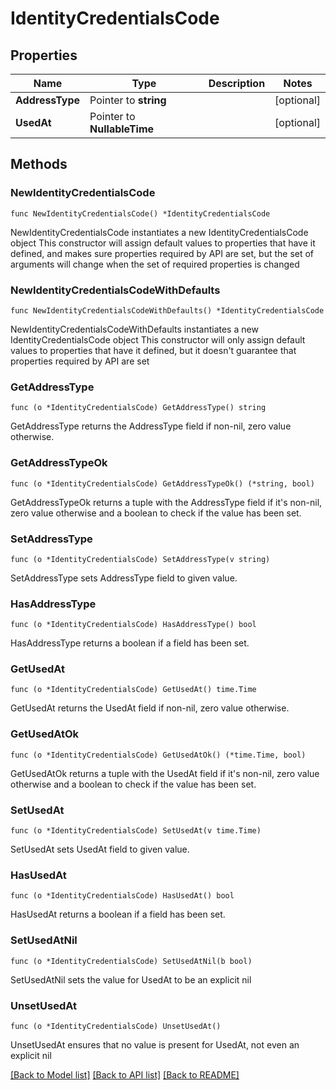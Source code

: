 # IdentityCredentialsCode

## Properties

Name | Type | Description | Notes
------------ | ------------- | ------------- | -------------
**AddressType** | Pointer to **string** |  | [optional] 
**UsedAt** | Pointer to **NullableTime** |  | [optional] 

## Methods

### NewIdentityCredentialsCode

`func NewIdentityCredentialsCode() *IdentityCredentialsCode`

NewIdentityCredentialsCode instantiates a new IdentityCredentialsCode object
This constructor will assign default values to properties that have it defined,
and makes sure properties required by API are set, but the set of arguments
will change when the set of required properties is changed

### NewIdentityCredentialsCodeWithDefaults

`func NewIdentityCredentialsCodeWithDefaults() *IdentityCredentialsCode`

NewIdentityCredentialsCodeWithDefaults instantiates a new IdentityCredentialsCode object
This constructor will only assign default values to properties that have it defined,
but it doesn't guarantee that properties required by API are set

### GetAddressType

`func (o *IdentityCredentialsCode) GetAddressType() string`

GetAddressType returns the AddressType field if non-nil, zero value otherwise.

### GetAddressTypeOk

`func (o *IdentityCredentialsCode) GetAddressTypeOk() (*string, bool)`

GetAddressTypeOk returns a tuple with the AddressType field if it's non-nil, zero value otherwise
and a boolean to check if the value has been set.

### SetAddressType

`func (o *IdentityCredentialsCode) SetAddressType(v string)`

SetAddressType sets AddressType field to given value.

### HasAddressType

`func (o *IdentityCredentialsCode) HasAddressType() bool`

HasAddressType returns a boolean if a field has been set.

### GetUsedAt

`func (o *IdentityCredentialsCode) GetUsedAt() time.Time`

GetUsedAt returns the UsedAt field if non-nil, zero value otherwise.

### GetUsedAtOk

`func (o *IdentityCredentialsCode) GetUsedAtOk() (*time.Time, bool)`

GetUsedAtOk returns a tuple with the UsedAt field if it's non-nil, zero value otherwise
and a boolean to check if the value has been set.

### SetUsedAt

`func (o *IdentityCredentialsCode) SetUsedAt(v time.Time)`

SetUsedAt sets UsedAt field to given value.

### HasUsedAt

`func (o *IdentityCredentialsCode) HasUsedAt() bool`

HasUsedAt returns a boolean if a field has been set.

### SetUsedAtNil

`func (o *IdentityCredentialsCode) SetUsedAtNil(b bool)`

 SetUsedAtNil sets the value for UsedAt to be an explicit nil

### UnsetUsedAt
`func (o *IdentityCredentialsCode) UnsetUsedAt()`

UnsetUsedAt ensures that no value is present for UsedAt, not even an explicit nil

[[Back to Model list]](../README.md#documentation-for-models) [[Back to API list]](../README.md#documentation-for-api-endpoints) [[Back to README]](../README.md)


